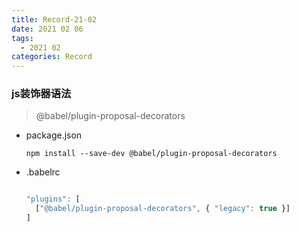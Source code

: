 ```yaml
---
title: Record-21-02
date: 2021 02 06
tags:
  - 2021 02
categories: Record
---
```


###    js装饰器语法

>@babel/plugin-proposal-decorators 

- package.json
  ```shell
  npm install --save-dev @babel/plugin-proposal-decorators
  ```
- .babelrc
  ```js

  "plugins": [
    ["@babel/plugin-proposal-decorators", { "legacy": true }]
  ]
  ```

